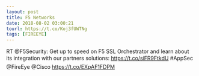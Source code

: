 ```yaml
---
layout: post
title: F5 Networks
date: 2018-08-02 03:00:21
tourl: https://t.co/Koj3fUWTNg
tags: [FIREEYE]
---
```

RT @F5Security: Get up to speed on F5 SSL Orchestrator and learn about its integration with our partners solutions: https://t.co/siFR9FtkdU #AppSec @FireEye @Cisco https://t.co/EXpAF1FDPM